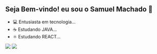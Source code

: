 ## Seja Bem-vindo! eu sou o Samuel Machado 👋

- 💻 Entusiasta em tecnologia...
- ☕ Estudando JAVA...
- ⚛ Estudando REACT...

 <a href="https://www.linkedin.com/in/samuel-machado-7a4b30271/" target="_blank"><img src="https://img.shields.io/badge/-LinkedIn-%230077B5?style=for-the-badge&logo=linkedin&logoColor=white" target="_blank"></a>
 <a href = "samuelzmwjdjd@gmail.com"><img src="https://img.shields.io/badge/Gmail-D14836?style=for-the-badge&logo=gmail&logoColor=white" target="_blank"></a>

          
</div>


